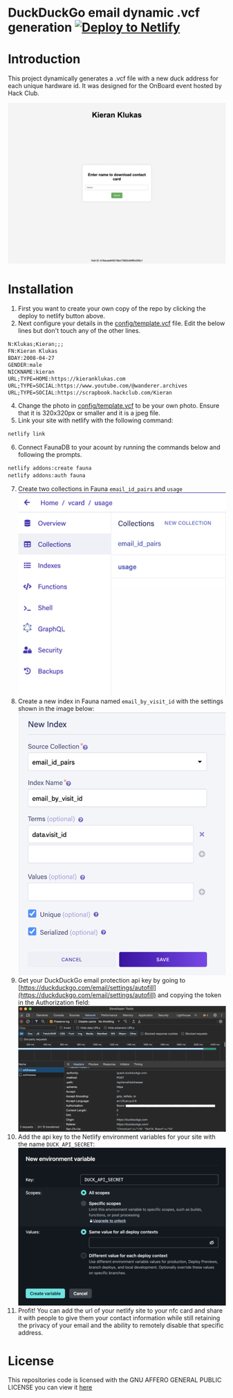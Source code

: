 # DuckDuckGo email dynamic .vcf generation [![Deploy to Netlify](https://www.netlify.com/img/deploy/button.svg)](https://app.netlify.com/start/deploy?repository=https://github.com/kcoderhtml/ddg-vcf)

# Introduction
This project dynamically generates a .vcf file with a new duck address for each unique hardware id. It was designed for the OnBoard event hosted by Hack Club.

![screenshot of webapp](assets/screenshot.jpeg)

# Installation

1. First you want to create your own copy of the repo by clicking the deploy to netlify button above.
3. Next configure your details in the [config/template.vcf](config/template.vcf) file. Edit the below lines but don't touch any of the other lines.
```vcf
N:Klukas;Kieran;;;
FN:Kieran Klukas
BDAY:2008-04-27
GENDER:male
NICKNAME:kieran
URL;TYPE=HOME:https://kieranklukas.com
URL;TYPE=SOCIAL:https://www.youtube.com/@wanderer.archives
URL;TYPE=SOCIAL:https://scrapbook.hackclub.com/Kieran
```
4. Change the photo in [config/template.vcf](config/photo.jpeg) to be your own photo. Ensure that it is 320x320px or smaller and it is a jpeg file.
5. Link your site with netlify with the following command:
```bash
netlify link
```
6. Connect FaunaDB to your acount by running the commands below and following the prompts.
```bash
netlify addons:create fauna
netlify addons:auth fauna
```
7. Create two collections in Fauna `email_id_pairs` and `usage`
    ![photo of Fauna dashboard](assets/fauna_collections.png)
8. Create a new index in Fauna named `email_by_visit_id` with the settings shown in the image below:
    ![photo of Fauna index creation](assets/fauna_index.png)
9. Get your DuckDuckGo email protection api key by going to [https://duckduckgo.com/email/settings/autofill](https://duckduckgo.com/email/settings/autofill) and copying the token in the Authorization field:
    ![photo of network inspector](assets/ddg_api_key.png)
10. Add the api key to the Netlify environment variables for your site with the name `DUCK_API_SECRET`:
    ![netlify environment variable creation](assets/netlify_environment_variables.png)
11. Profit! You can add the url of your netlify site to your nfc card and share it with people to give them your contact information while still retaining the privacy of your email and the ability to remotely disable that specific address.

# License
This repositories code is licensed with the GNU AFFERO GENERAL PUBLIC LICENSE you can view it [here](LICENSE.md)
